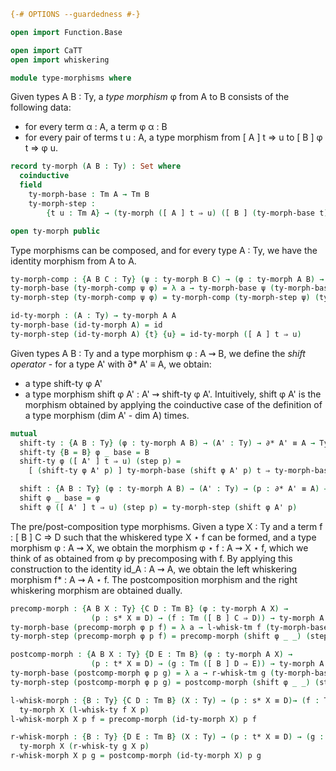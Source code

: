 ```agda
{-# OPTIONS --guardedness #-}

open import Function.Base

open import CaTT
open import whiskering

module type-morphisms where
```

Given types A B : Ty, a *type morphism* φ from A to B consists of the following data:
- for every term α : A, a term φ α : B
- for every pair of terms t u : A, a type morphism from [ A ] t ⇒ u to [ B ] φ t ⇒ φ u.

```agda
record ty-morph (A B : Ty) : Set where
  coinductive
  field
    ty-morph-base : Tm A → Tm B
    ty-morph-step :
        {t u : Tm A} → (ty-morph ([ A ] t ⇒ u) ([ B ] (ty-morph-base t) ⇒ (ty-morph-base u)))

open ty-morph public
```


Type morphisms can be composed, and for every type A : Ty,
we have the identity morphism from A to A.

```agda
ty-morph-comp : {A B C : Ty} (ψ : ty-morph B C) → (φ : ty-morph A B) → ty-morph A C
ty-morph-base (ty-morph-comp ψ φ) = λ a → ty-morph-base ψ (ty-morph-base φ a)
ty-morph-step (ty-morph-comp ψ φ) = ty-morph-comp (ty-morph-step ψ) (ty-morph-step φ)

id-ty-morph : (A : Ty) → ty-morph A A
ty-morph-base (id-ty-morph A) = id
ty-morph-step (id-ty-morph A) {t} {u} = id-ty-morph ([ A ] t ⇒ u)
```

Given types A B : Ty and a type morphism φ : A ⇝ B, we define the *shift operator* - for a type A'
with ∂* A' ≡ A, we obtain:
- a type shift-ty φ A'
- a type morphism shift φ A' : A' ⇝ shift-ty φ A'.
Intuitively, shift φ A' is the morphism obtained by applying the coinductive case of the definition
of a type morphism (dim A' - dim A) times.

```agda
mutual
  shift-ty : {A B : Ty} (φ : ty-morph A B) → (A' : Ty) → ∂* A' ≡ A → Ty
  shift-ty {B = B} φ _ base = B
  shift-ty φ ([ A' ] t ⇒ u) (step p) =
    [ (shift-ty φ A' p) ] ty-morph-base (shift φ A' p) t ⇒ ty-morph-base (shift φ A' p) u

  shift : {A B : Ty} (φ : ty-morph A B) → (A' : Ty) → (p : ∂* A' ≡ A) → ty-morph A' (shift-ty φ A' p)
  shift φ _ base = φ
  shift φ ([ A' ] t ⇒ u) (step p) = ty-morph-step (shift φ A' p)
```

The pre/post-composition type morphisms. Given a type X : Ty and a term f : [ B ] C ⇒ D such that
the whiskered type X ⋆ f can be formed, and a type morphism φ : A ⇝ X, we obtain the morphism
φ ⋆ f : A ⇝ X ⋆ f, which we think of as obtained from φ by precomposing with f. By applying this
construction to the identity id_A : A ⇝ A, we obtain the left whiskering morphism f* : A ⇝ A ⋆ f.
The postcomposition morphism and the right whiskering morphism are obtained dually.

```agda
precomp-morph : {A B X : Ty} {C D : Tm B} (φ : ty-morph A X) →
                  (p : s* X ≡ D) → (f : Tm ([ B ] C ⇒ D)) → ty-morph A (l-whisk-ty f X p)
ty-morph-base (precomp-morph φ p f) = λ a → l-whisk-tm f (ty-morph-base φ a) p
ty-morph-step (precomp-morph φ p f) = precomp-morph (shift φ _ _) (step p) f

postcomp-morph : {A B X : Ty} {D E : Tm B} (φ : ty-morph A X) →
                  (p : t* X ≡ D) → (g : Tm ([ B ] D ⇒ E)) → ty-morph A (r-whisk-ty g X p)
ty-morph-base (postcomp-morph φ p g) = λ a → r-whisk-tm g (ty-morph-base φ a) p
ty-morph-step (postcomp-morph φ p g) = postcomp-morph (shift φ _ _) (step p) g

l-whisk-morph : {B : Ty} {C D : Tm B} (X : Ty) → (p : s* X ≡ D)→ (f : Tm ([ B ] C ⇒ D)) →
  ty-morph X (l-whisk-ty f X p)
l-whisk-morph X p f = precomp-morph (id-ty-morph X) p f

r-whisk-morph : {B : Ty} {D E : Tm B} (X : Ty) → (p : t* X ≡ D) → (g : Tm ([ B ] D ⇒ E)) →
  ty-morph X (r-whisk-ty g X p)
r-whisk-morph X p g = postcomp-morph (id-ty-morph X) p g
```